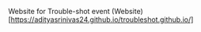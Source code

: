 Website for Trouble-shot event
(Website)[https://adityasrinivas24.github.io/troubleshot.github.io/]

